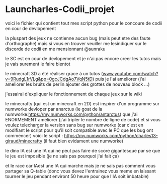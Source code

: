 # Launcharles-Codii_projet


voici le fichier qui contient tout mes script python pour le concoure de codii en cour de devlopement 


la pluspart des jeux ne contienne aucun bug (mais peut etre des faute d'orthographe) mais si vous en trouver veuiller me lesindiquer sur le discorde de codii en me mensionnant @sunraku


le SC est en cour de devlopement et je n'ai pas encore creer les tutos mais je vais surement le faire bientot


le minecraft 3D a été réaliser grace à un tutos (www.youtube.com/watch?v=9RudgL1rVLg&pp=0gcJCdgAo7VqN5tD) puis je l'ai ameliorer (j'ai ameliorer les bruits de perlin ajouter des grottes de nouveau block ...)


j'essairai d'expliquer le fonctionnement de chaque jeux sur le wiki


le minecrafty (qui est un minecraft en 2D) est inspirer d'un programme sur numworke devloper par anarctus (le goat de la numworke:https://my.numworks.com/python/antarctus) que j'ai ENORMEMENT ameliorer (j'ai tripler le nombre de ligne de code) et si vous voulez telecharger la version sans bug sur numworke (car c'est en modifiant le script pour qu'il soit compatible avec le PC que les bug ont commencer) voici le script : https://my.numworks.com/python/charles13-giraud/minecrafty (il faut bien evidament une numworke) 


le dino IA est une IA qui ne peut pas faire de score gigantesque par se que le jeu est imposible (je ne sais pas pourquoi j'ai fait ça)


et le race car IAest une IA qui marche mais je ne sais pas comment vous partager sa Q-table (donc vous devez l'entrainez vous meme en laissant tourner le jeu pendant environt 50 heure pour que l'IA soit imbatable)
